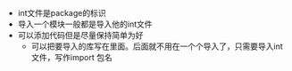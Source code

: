 - int文件是package的标识
- 导入一个模块一般都是导入他的int文件
- 可以添加代码但是尽量保持简单为好 
    - 可以把要导入的库写在里面。后面就不用在一个个导入了，只需要导入int文件，写作import 包名